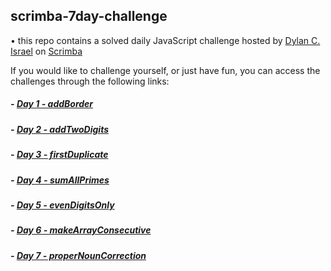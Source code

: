 ## scrimba-7day-challenge

• this repo contains a solved daily JavaScript challenge hosted by [Dylan C. Israel](http://www.dylanisrael.com/) on [Scrimba](http://www.scrimba.com)

If you would like to challenge yourself, or just have fun, you can access the challenges through the following links:

##### - [Day 1 - addBorder](https://scrimba.com/c/cPkE44uE)
##### - [Day 2 - addTwoDigits](https://scrimba.com/c/crGw4Gcm)
##### - [Day 3 - firstDuplicate](https://scrimba.com/c/cE9agzt3)
##### - [Day 4 - sumAllPrimes](https://scrimba.com/c/crGwQ9um)
##### - [Day 5 - evenDigitsOnly](https://scrimba.com/c/ckRe7ZCP)
##### - [Day 6 - makeArrayConsecutive](https://scrimba.com/c/c4MKp2sp)
##### - [Day 7 - properNounCorrection](https://scrimba.com/c/cWnJ8zUd)
